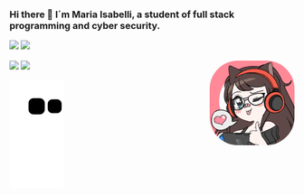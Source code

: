 ### Hi there 👋 I´m Maria Isabelli, a student of full stack programming and cyber security. 
<div aling = "center>
   <A href="https://github.com/MariaIsabelli">
   <img height="180em" src="https://github-readme-stats.vercel.app/api?username=MariaIsabelli&show_icons=true&theme=dracula&include_all_commits=true&count_private=true"/>
    <img height="180em" src="https://github-readme-stats.vercel.app/api/top-langs/?username=MariaIsabelli&layout=compact&langs_count=7&theme=dracula"/>
                                                                                                                                                      </div>
<div alingn="center">
<img src"https://user-images.githubusercontent.com/89652212/136608554-3e641b83-456b-4a4a-aea6-c75338797d87.jpg" width="300px"/>
</div>
                 <img align="right" height="150" style="border-radius:50px;" src="https://github.com/MariaIsabelli/MariaIsabelli/blob/main/download20211203204137.png">
       <a href="https://www.linkedin.com/in/maria-isabelli-pinto-365543215/" target="_blank"><img src="https://img.shields.io/badge/-LinkedIn-%230077B5?style=for-the-badge&logo=linkedin&logoColor=white" target="_blank"></a>                                                
 <a href = "mailto:mariaisabellipinto@gmail.com"><img src="https://img.shields.io/badge/-Gmail-%23333?style=for-the-badge&logo=gmail&logoColor=white" target="_blank"></a>


![Snake animation](https://github.com/rafaballerini/rafaballerini/blob/output/github-contribution-grid-snake.svg)
 
